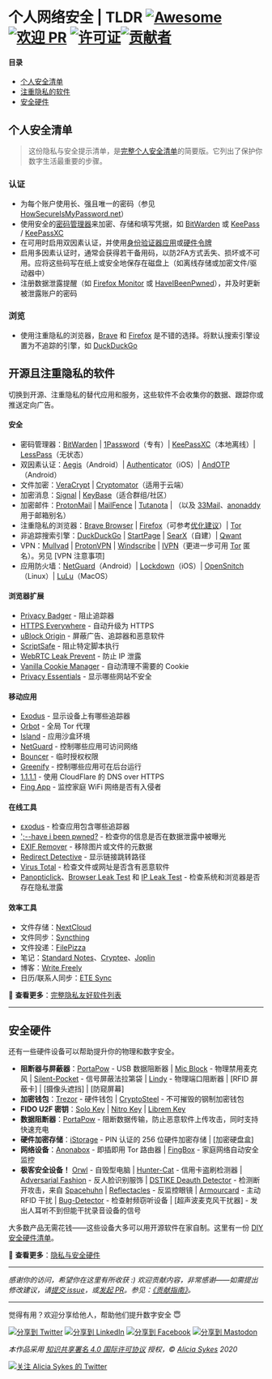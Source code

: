 # 个人网络安全 | TLDR [![Awesome](https://awesome.re/badge-flat2.svg)](https://awesome.re) [![欢迎 PR](https://img.shields.io/badge/PRs-welcome-brightgreen.svg?style=flat-square)](http://makeapullrequest.com) [![许可证](https://img.shields.io/badge/LICENSE-CC_BY_4.0-00a2ff?&style=flat-square)](https://creativecommons.org/licenses/by/4.0/)[![贡献者](https://img.shields.io/github/contributors/lissy93/personal-security-checklist?color=%23ffa900&style=flat-square)](/ATTRIBUTIONS.md#contributors-)

#### 目录
- [个人安全清单](#personal-security-checklist)
- [注重隐私的软件](#open-source-privacy-focused-software)
- [安全硬件](#security-hardware)

## 个人安全清单

> 这份隐私与安全提示清单，是[完整个人安全清单](https://github.com/Lissy93/personal-security-checklist/blob/master/README.md)的简要版。它列出了保护你数字生活最重要的步骤。

### 认证
- 为每个账户使用长、强且唯一的密码（参见 [HowSecureIsMyPassword.net](https://howsecureismypassword.net)）
- 使用安全的[密码管理器](https://github.com/Lissy93/awesome-privacy#password-managers)来加密、存储和填写凭据，如 [BitWarden](https://bitwarden.com) 或 [KeePass](https://keepass.info) / [KeePassXC](https://keepassxc.org)
- 在可用时启用双因素认证，并使用[身份验证器应用](https://github.com/Lissy93/awesome-privacy#2-factor-authentication)或[硬件令牌](/6_Privacy_and-Security_Gadgets.md#fido-u2f-keys)
- 启用多因素认证时，通常会获得若干备用码，以防2FA方式丢失、损坏或不可用。应将这些码写在纸上或安全地保存在磁盘上（如离线存储或加密文件/驱动器中）
- 注册数据泄露提醒（如 [Firefox Monitor](https://monitor.firefox.com) 或 [HaveIBeenPwned](https://haveibeenpwned.com)），并及时更新被泄露账户的密码

### 浏览
- 使用注重隐私的浏览器，[Brave](https://brave.com) 和 [Firefox](https://www.mozilla.org/en-US/exp/firefox/new) 是不错的选择。将默认搜索引擎设置为不追踪的引擎，如 [DuckDuckGo](https://duckduckgo.com)

## 开源且注重隐私的软件

切换到开源、注重隐私的替代应用和服务，这些软件不会收集你的数据、跟踪你或推送定向广告。

#### 安全
- 密码管理器：[BitWarden] | [1Password]（专有）| [KeePassXC]（本地离线）| [LessPass]（无状态）
- 双因素认证：[Aegis]（Android）| [Authenticator]（iOS）| [AndOTP]（Android）
- 文件加密：[VeraCrypt] | [Cryptomator]（适用于云端）
- 加密消息：[Signal] | [KeyBase]（适合群组/社区）
- 加密邮件：[ProtonMail] | [MailFence] | [Tutanota] | （以及 [33Mail]、[anonaddy] 用于邮箱别名）
- 注重隐私的浏览器：[Brave Browser] | [Firefox]（可参考[优化建议](https://restoreprivacy.com/firefox-privacy/)）| [Tor]
- 非追踪搜索引擎：[DuckDuckGo] | [StartPage] | [SearX]（自建）| [Qwant]
- VPN：[Mullvad] | [ProtonVPN] | [Windscribe] | [IVPN]（更进一步可用 [Tor] 匿名）。另见 [VPN 注意事项]
- 应用防火墙：[NetGuard]（Android）| [Lockdown]（iOS）| [OpenSnitch]（Linux）| [LuLu]（MacOS）

#### 浏览器扩展
- [Privacy Badger] - 阻止追踪器
- [HTTPS Everywhere] - 自动升级为 HTTPS
- [uBlock Origin] - 屏蔽广告、追踪器和恶意软件
- [ScriptSafe] - 阻止特定脚本执行
- [WebRTC Leak Prevent] - 防止 IP 泄露
- [Vanilla Cookie Manager] - 自动清理不需要的 Cookie
- [Privacy Essentials] - 显示哪些网站不安全

#### 移动应用
- [Exodus] - 显示设备上有哪些追踪器
- [Orbot] - 全局 Tor 代理
- [Island] - 应用沙盒环境
- [NetGuard] - 控制哪些应用可访问网络
- [Bouncer] - 临时授权权限
- [Greenify] - 控制哪些应用可在后台运行
- [1.1.1.1] - 使用 CloudFlare 的 DNS over HTTPS
- [Fing App] - 监控家庭 WiFi 网络是否有入侵者

#### 在线工具
- [εxodus] - 检查应用包含哪些追踪器
- [';--have i been pwned?] - 检查你的信息是否在数据泄露中被曝光
- [EXIF Remover] - 移除图片或文件的元数据
- [Redirect Detective] - 显示链接跳转路径
- [Virus Total] - 检查文件或网址是否含有恶意软件
- [Panopticlick]、[Browser Leak Test] 和 [IP Leak Test] - 检查系统和浏览器是否存在隐私泄露

#### 效率工具
- 文件存储：[NextCloud]
- 文件同步：[Syncthing]
- 文件投递：[FilePizza]
- 笔记：[Standard Notes]、[Cryptee]、[Joplin]
- 博客：[Write Freely]
- 日历/联系人同步：[ETE Sync]

📜 **查看更多**：[完整隐私友好软件列表](https://github.com/Lissy93/awesome-privacy)

----

## 安全硬件

还有一些硬件设备可以帮助提升你的物理和数字安全。

- **阻断器与屏蔽器**：[PortaPow] - USB 数据阻断器 | [Mic Block] - 物理禁用麦克风 | [Silent-Pocket] - 信号屏蔽法拉第袋 | [Lindy] - 物理端口阻断器 | [RFID 屏蔽卡] | [摄像头遮挡] | [防窥屏幕]
- **加密钱包**：[Trezor] - 硬件钱包 | [CryptoSteel] - 不可摧毁的钢制加密钱包
- **FIDO U2F 密钥**：[Solo Key] | [Nitro Key] | [Librem Key]
- **数据阻断器**：[PortaPow] - 阻断数据传输，防止恶意软件上传攻击，同时支持快速充电
- **硬件加密存储**：[iStorage] - PIN 认证的 256 位硬件加密存储 | [加密硬盘盒]
- **网络设备**：[Anonabox] - 即插即用 Tor 路由器 | [FingBox] - 家庭网络自动安全监控
- **极客安全设备！** [Orwl] - 自毁型电脑 | [Hunter-Cat] - 信用卡盗刷检测器 | [Adversarial Fashion] - 反人脸识别服饰 | [DSTIKE Deauth Detector] - 检测断开攻击，来自 [Spacehuhn] | [Reflectacles] - 反监控眼镜 | [Armourcard] - 主动 RFID 干扰 | [Bug-Detector] - 检查射频窃听设备 | [超声波麦克风干扰器] - 发出人耳听不到但能干扰录音设备的信号

大多数产品无需花钱——这些设备大多可以用开源软件在家自制。这里有一份 [DIY 安全硬件清单](/6_Privacy_and-Security_Gadgets.md#diy-security-products)。

📜 **查看更多**：[隐私与安全硬件](/6_Privacy_and-Security_Gadgets.md)

----

*感谢你的访问，希望你在这里有所收获 :) 欢迎贡献内容，非常感谢——如需提出修改建议，请[提交 issue](https://github.com/Lissy93/personal-security-checklist/issues/new/choose)，或[发起 PR](https://github.com/Lissy93/personal-security-checklist/pull/new/master)。参见：[《贡献指南》](/.github/CONTRIBUTING.md)。*

----

觉得有用？欢迎分享给他人，帮助他们提升数字安全 😇

[![分享到 Twitter](https://img.shields.io/badge/Share-Twitter-17a2f3?style=flat-square&logo=Twitter)](http://twitter.com/share?text=Check%20out%20the%20Personal%20Cyber%20Security%20Checklist-%20an%20ultimate%20list%20of%20tips%20for%20protecting%20your%20digital%20security%20and%20privacy%20in%202020%2C%20with%20%40Lissy_Sykes%20%F0%9F%94%90%20%20%F0%9F%9A%80&url=https://github.com/Lissy93/personal-security-checklist)
[![分享到 LinkedIn](https://img.shields.io/badge/Share-LinkedIn-0077b5?style=flat-square&logo=LinkedIn)](
http://www.linkedin.com/shareArticle?mini=true&url=https://github.com/Lissy93/personal-security-checklist&title=The%20Ultimate%20Personal%20Cyber%20Security%20Checklist&summary=%F0%9F%94%92%20A%20curated%20list%20of%20100%2B%20tips%20for%20protecting%20digital%20security%20and%20privacy%20in%202020&source=https://github.com/Lissy93)
[![分享到 Facebook](https://img.shields.io/badge/Share-Facebook-4267b2?style=flat-square&logo=Facebook)](https://www.linkedin.com/shareArticle?mini=true&url=https%3A//github.com/Lissy93/personal-security-checklist&title=The%20Ultimate%20Personal%20Cyber%20Security%20Checklist&summary=%F0%9F%94%92%20A%20curated%20list%20of%20100%2B%20tips%20for%20protecting%20digital%20security%20and%20privacy%20in%202020&source=)
[![分享到 Mastodon](https://img.shields.io/badge/Share-Mastodon-56a7e1?style=flat-square&logo=Mastodon)](https://mastodon.social/web/statuses/new?text=Check%20out%20the%20Ultimate%20Personal%20Cyber%20Security%20Checklist%20by%20%40Lissy93%20on%20%23GitHub%20%20%F0%9F%94%90%20%E2%9C%A8)

*本作品采用 [知识共享署名 4.0 国际许可协议](https://creativecommons.org/licenses/by/4.0/) 授权，© [Alicia Sykes](https://aliciasykes.com) 2020*

<a href="https://twitter.com/intent/follow?screen_name=Lissy_Sykes">
  <img src="https://img.shields.io/twitter/follow/Lissy_Sykes?style=social&logo=twitter" alt="关注 Alicia Sykes 的 Twitter">
</a>

[//]: # (SECURITY SOFTWARE LINKS)
[BitWarden]: https://bitwarden.com
[1Password]: https://1password.com
[KeePassXC]: https://keepassxc.org
[LessPass]: https://lesspass.com
[Aegis]: https://getaegis.app
[AndOTP]: https://github.com/andOTP/andOTP
[Authenticator]: https://mattrubin.me/authenticator
[VeraCrypt]: https://www.veracrypt.fr
[Cryptomator]: https://cryptomator.org
[Tor]: https://www.torproject.org
[Pi-Hole]: https://pi-hole.net
[Mullvad]: https://mullvad.net
[ProtonVPN]: https://protonvpn.com
[Windscribe]: https://windscribe.com/?affid=6nh59z1r
[IVPN]: https://www.ivpn.net
[NetGuard]: https://www.netguard.me
[Lockdown]: https://lockdownhq.com
[OpenSnitch]: https://github.com/evilsocket/opensnitch
[LuLu]: https://objective-see.com/products/lulu.html
[SimpleWall]: https://github.com/henrypp/simplewall
[33Mail]: http://33mail.com/Dg0gkEA
[anonaddy]: https://anonaddy.com
[Signal]: https://signal.org
[KeyBase]: https://keybase.io
[ProtonMail]: https://protonmail.com
[MailFence]: https://mailfence.com
[Tutanota]: https://tutanota.com
[Brave Browser]: https://brave.com/?ref=ali721
[Firefox]: https://www.mozilla.org/
[DuckDuckGo]: https://duckduckgo.com
[StartPage]: https://www.startpage.com
[Qwant]: https://www.qwant.com
[SearX]: https://asciimoo.github.io/searx

[VPN Warning Note]: https://github.com/Lissy93/personal-security-checklist/blob/master/5_Privacy_Respecting_Software.md#word-of-warning-8

[//]: # (PRODUCTIVITY SOFTWARE LINKS)
[NextCloud]: https://nextcloud.com
[Standard Notes]: https://standardnotes.org/?s=chelvq36
[Cryptee]: https://crypt.ee
[Joplin]: https://joplinapp.org
[ETE Sync]: https://www.etesync.com/accounts/signup/?referrer=QK6g
[FilePizza]: https://file.pizza/
[Syncthing]: https://syncthing.net
[Write Freely]: https://writefreely.org

[//]: # (BROWSER EXTENSION LINKS)
[Privacy Badger]: https://www.eff.org/privacybadger
[HTTPS Everywhere]: https://eff.org/https-everywhere
[uBlock Origin]: https://github.com/gorhill/uBlock
[ScriptSafe]: https://github.com/andryou/scriptsafe
[WebRTC Leak Prevent]: https://github.com/aghorler/WebRTC-Leak-Prevent
[Vanilla Cookie Manager]: https://github.com/laktak/vanilla-chrome
[Privacy Essentials]: https://duckduckgo.com/app

[//]: # (ONLINE SECURITY TOOLS)
[';--have i been pwned?]: https://haveibeenpwned.com
[εxodus]: https://reports.exodus-privacy.eu.org
[Panopticlick]: https://panopticlick.eff.org
[Browser Leak Test]: https://browserleaks.com
[IP Leak Test]: https://ipleak.net
[EXIF Remover]: https://www.exifremove.com
[Redirect Detective]: https://redirectdetective.com
[Virus Total]: https://www.virustotal.com

[//]: # (ANDROID APP LINKS)
[Island]: https://play.google.com/store/apps/details?id=com.oasisfeng.island
[Orbot]: https://play.google.com/store/apps/details?id=org.torproject.android
[Orbot]: https://play.google.com/store/apps/details?id=org.torproject.android
[Bouncer]: https://play.google.com/store/apps/details?id=com.samruston.permission
[Crypto]: https://play.google.com/store/apps/details?id=com.kokoschka.michael.crypto
[Cryptomator]: https://play.google.com/store/apps/details?id=org.cryptomator
[Daedalus]: https://play.google.com/store/apps/details?id=org.itxtech.daedalus
[Brevent]: https://play.google.com/store/apps/details?id=me.piebridge.brevent
[Greenify]: https://play.google.com/store/apps/details?id=com.oasisfeng.greenify
[Secure Task]: https://play.google.com/store/apps/details?id=com.balda.securetask
[Tor Browser]: https://play.google.com/store/apps/details?id=org.torproject.torbrowser 
[PortDroid]: https://play.google.com/store/apps/details?id=com.stealthcopter.portdroid
[Packet Capture]: https://play.google.com/store/apps/details?id=app.greyshirts.sslcapture
[SysLog]: https://play.google.com/store/apps/details?id=com.tortel.syslog
[Dexplorer]: https://play.google.com/store/apps/details?id=com.dexplorer
[Check and Test]: https://play.google.com/store/apps/details?id=com.inpocketsoftware.andTest
[Tasker]: https://play.google.com/store/apps/details?id=net.dinglisch.android.taskerm
[Haven]: https://play.google.com/store/apps/details?id=org.havenapp.main
[NetGaurd]: https://www.netguard.me/
[Exodus]: https://exodus-privacy.eu.org/en/page/what/#android-app
[XUMI Security]: https://xumi.ca/xumi-security/
[Fing App]: https://www.fing.com/products/fing-app
[FlutterHole]: https://github.com/sterrenburg/flutterhole
[1.1.1.1]: https://1.1.1.1/
[The Guardian Project]: https://play.google.com/store/apps/dev?id=6502754515281796553
[The Tor Project]: https://play.google.com/store/apps/developer?id=The+Tor+Project
[Oasis Feng]: https://play.google.com/store/apps/dev?id=7664242523989527886
[Marcel Bokhorst]: https://play.google.com/store/apps/dev?id=8420080860664580239

[//]: # (SECURITY HARDWARE LINKS)
[Encrypted Drive Enclosure]: https://www.startech.com/HDD/Enclosures/encrypted-sata-enclosure-2-5in-hdd-ssd-usb-3~S2510BU33PW
[iStorage]: https://istorage-uk.com
[PortaPow]: https://portablepowersupplies.co.uk/product/usb-data-blocker
[Lindy]: https://lindy.com/en/technology/port-blockers
[Mic Block]: https://www.aliexpress.com/item/4000542324471.html
[RFID Shields]: https://www.aliexpress.com/item/32976382478.html
[Webcam Covers]: https://www.aliexpress.com/item/4000393683866.html
[Privacy Screen]: https://www.aliexpress.com/item/32906889317.html
[Trezor]: https://trezor.io
[CryptoSteel]: https://cryptosteel.com/product/cryptosteel/?v=79cba1185463
[Solo Key]: https://solokeys.com
[Nitro Key]: https://www.nitrokey.com
[Librem Key]: https://puri.sm/products/librem-key
[Anonabox]: https://www.anonabox.com
[FingBox]: https://www.fing.com/products/fingbox
[Orwl]: https://orwl.org
[Hunter-Cat]: https://lab401.com/products/hunter-cat-card-skimmer-detector
[DSTIKE Deauth Detector]: https://www.tindie.com/products/lspoplove/dstike-deauth-detector-pre-flashed-with-detector
[Bug-Detector]: https://www.brickhousesecurity.com/counter-surveillance/multi-bug
[Ultrasonic Microphone Jammer]: https://uspystore.com/silent-ultrasonic-microphone-defeater
[Silent-Pocket]: https://silent-pocket.com
[Armourcard]: https://armourcard.com
[Adversarial Fashion]: https://adversarialfashion.com
[Reflectacles]: https://www.reflectacles.com
[Spacehuhn]: https://github.com/spacehuhn/DeauthDetector

